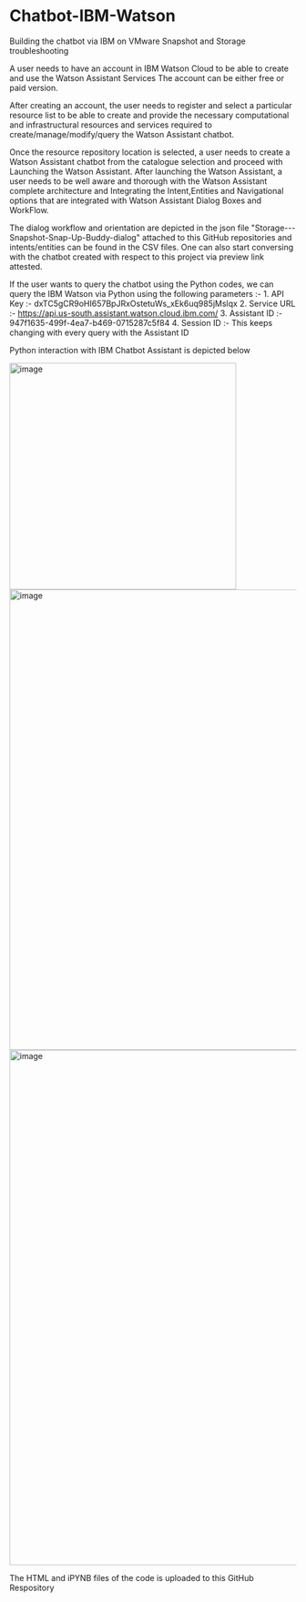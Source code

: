 # Chatbot-IBM-Watson
Building the chatbot via IBM on VMware Snapshot and Storage troubleshooting

A user needs to have an account in IBM Watson Cloud to be able to create and use the Watson Assistant Services
The account can be either free or paid version.

After creating an account, the user needs to register and select a particular resource list to be able to create and provide the necessary computational and infrastructural resources and services required to create/manage/modify/query the Watson Assistant chatbot.

Once the resource repository location is selected, a user needs to create a Watson Assistant chatbot from the catalogue selection and proceed with Launching the Watson Assistant.
After launching the Watson Assistant, a user needs to be well aware and thorough with the Watson Assistant complete architecture and Integrating the Intent,Entities and Navigational options that are integrated with Watson Assistant Dialog Boxes and WorkFlow.

The dialog workflow and orientation are depicted in the json file "Storage---Snapshot-Snap-Up-Buddy-dialog" attached to this GitHub repositories and intents/entities can be found in the CSV files.
One can also start conversing with the chatbot created with respect to this project via preview link attested.

If the user wants to query the chatbot using the Python codes, we can query the IBM Watson via Python using the following parameters :- 
                          1. API Key :- dxTC5gCR9oHI657BpJRxOstetuWs_xEk6uq985jMslqx
                          2. Service URL :-  https://api.us-south.assistant.watson.cloud.ibm.com/
                          3. Assistant ID :- 947f1635-499f-4ea7-b469-0715287c5f84
                          4. Session ID :- This keeps changing with every query with the Assistant ID
                          
Python interaction with IBM Chatbot Assistant is depicted below

<img width="398" alt="image" src="https://user-images.githubusercontent.com/89430999/188258928-3fbcc99d-4dc3-4f65-849c-bb5d06d31772.png">

<img width="809" alt="image" src="https://user-images.githubusercontent.com/89430999/188258952-34ea03ef-5ffa-40ae-ba7b-70d8a887607c.png">

<img width="905" alt="image" src="https://user-images.githubusercontent.com/89430999/188258957-893d2373-b11a-41fc-a6fe-6f79da15dd58.png">

The HTML and iPYNB files of the code is uploaded to this GitHub Respository
